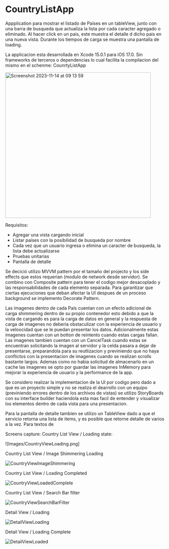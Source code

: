 # CountryListApp
Appplication para mostrar el listado de Países en un tableView, junto con una barra de busqueda que actualiza la lista por cada caracter agregado o eliminado. Al hacer click en un pais, este muestra el detalle d dicho pais en una nueva vista. Durante los tiempos de carga se muestra una pantalla de loading.

La applicacion esta desarrollada en Xcode 15.0.1 para iOS 17.0. Sin frameworks de terceros o dependencias lo cual facilita la compilacion del mismo en el schenme: CounrtyListApp


<img width="461" alt="Screenshot 2023-11-14 at 09 13 59" src="https://github.com/ChrisCalix/CountryListApp/assets/80593860/19df4ddc-23d1-436b-8270-8553db21099d">

Requisitos:
- Agregar una vista cargando inicial
- Listar países con la posibilidad de busqueda por nombre
- Cada vez que un usuario ingresa o elimina un caracter de busqueda, la lista debe actualizarse
- Pruebas unitarias
- Pantalla de detalle 

Se decició utilizo MVVM pattern por el tamaño del projecto y los side effects que estos requerian (modulo de network desde servidor). Se combino con Composite pattern para tener el codigo mejor desacoplado y las responsabilidades de cada elemento separada. Para garantizar que ciertas ejecuciones que deban afectar la UI despues de un proceso background se implemento Decorate Pattern. 

Las imagenes dentro de cada País cuentan con un efecto adicional de carga shimmering dentro de su propio contenedor esto debido a que la vista de cargando es para la carga de datos en general y la respuesta de carga de imagenes no deberia obstaculizar con la experiencia de usuario y la veloocidad que se le puedan presentar los datos. Adicionalmente estas imagenes cuentan con un botton de reintento cuando estas cargas fallan. 
Las imagenes tambien cuentan con un CancelTask cuando estas se encuentran solicitando la imagen al servidor y la celda pasara a dejar de presentarse, preparandola para su reutlizacion y previniendo que no haya conflictos con la presentacion de imagenes cuando se realizan scrolls bastante largos. Ademas como no habia solicitud de almacenarlo en un cache las imagenes se opto por guardar las imagenes InMemory para mejorar la experiencia de usuario y la performance de la app.

Se considero realizar la implementacion de la UI por codigo pero dado a que es un proyecto simple y no se realiza el dearrollo con un equipo (previniendo errores dentro de los archivos de vistas) se utilizo StoryBoards con su interface builder haciendola esta mas facil de entender y visualizar los elementos dentro de cada vista para una presentacion. 

Para la pantalla de detalle tambien se utilizo un TableView dado a que el servicio retorna una lista de items, y es posible que retorne detalle de varios a la vez. 
Para textos de 

Screens capture:
Country List View / Loading state:

![Images/CountryViewLoading.png]

Country List View / Image Shimmering Loading

![CountryViewImageShimmering](https://github.com/ChrisCalix/CountryListApp/assets/80593860/172112dc-0471-4600-973e-d4ce4c78343b)

Country List View / Loading Completed

![CountryViewLoadedComplete](https://github.com/ChrisCalix/CountryListApp/assets/80593860/3c4dd0d4-fc55-468a-bf4d-f08e2e3b1eca)

Country List View / Search Bar filter

![CountryViewSearchBarFilter](https://github.com/ChrisCalix/CountryListApp/assets/80593860/995ea436-8db7-457f-a563-d77d0ff8c45f)

Detail View / Loading

![DetailViewLoading](https://github.com/ChrisCalix/CountryListApp/assets/80593860/0ee4a457-a197-489a-9313-e6680f5bd8f2)

Detail View / Loading Complete

![DetailViewLoaded](https://github.com/ChrisCalix/CountryListApp/assets/80593860/ee8d8bf6-77f5-46f3-9d09-9c601ddbf5ba)

